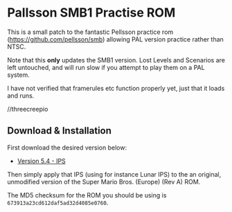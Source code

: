 # Pallsson SMB1 Practise ROM

This is a small patch to the fantastic Pellsson practice rom (https://github.com/pellsson/smb) allowing PAL version practice rather than NTSC.

Note that this **only** updates the SMB1 version. Lost Levels and Scenarios are left untouched, and will run slow if you attempt to play them on a PAL system.

I have not verified that framerules etc function properly yet, just that it loads and runs.

//threecreepio

## Download & Installation

First download the desired version below:

- [Version 5.4 - IPS](https://github.com/threecreepio/pallsson/raw/master/pallsson-v5.4.ips)

Then simply apply that IPS (using for instance Lunar IPS) to the an original, unmodified version of the Super Mario Bros. (Europe) (Rev A) ROM. 

The MD5 checksum for the ROM you should be using is `673913a23cd612daf5ad32d4085e0760`.
